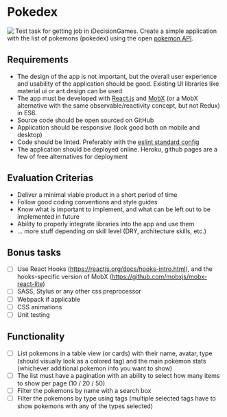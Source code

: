 # Pokedex
Test task for getting job in iDecisionGames.
<img src="https://encrypted-tbn0.gstatic.com/images?q=tbn%3AANd9GcSBLkcoHpgA_5C-PP7g9Cfc8oyKWT4A44auFdWuuEpActI3DbYS" align="left">
Create a simple application with the list of pokemons (pokedex) using the open [pokemon API](http://pokeapi.co).

## Requirements
* The design of the app is not important, but the overall user experience and usability of the application should be good. Existing UI libraries like material ui or ant.design can be used
* The app must be developed with [React.js](https://reactjs.org/) and [MobX](https://github.com/mobxjs/mobx) (or a MobX alternative with the same observable/reactivity concept, but not Redux) in ES6.
* Source code should be open sourced on GitHub
* Application should be responsive (look good both on mobile and desktop)
* Code should be linted. Preferably with the [eslint standard config](https://github.com/feross/eslint-config-standard)
* The application should be deployed online. Heroku, github pages are a few of free alternatives for deployment

## Evaluation Criterias
* Deliver a minimal viable product in a short period of time
* Follow good coding conventions and style guides
* Know what is important to implement, and what can be left out to be implemented in future
* Ability to properly integrate libraries into the app and use them
* … more stuff depending on skill level (DRY, architecture skills, etc.)

## Bonus tasks
- [ ] Use React Hooks (https://reactjs.org/docs/hooks-intro.html), and the hooks-specific version of MobX (https://github.com/mobxjs/mobx-react-lite)
- [ ] SASS, Stylus or any other css preprocessor
- [ ] Webpack if applicable
- [ ] CSS animations
- [ ] Unit testing

## Functionality
- [ ] List pokemons in a table view (or cards) with their name, avatar, type (should visually look as a colored tag) and the main pokemon stats (whichever additional pokemon info you want to show)
- [ ] The list must have a pagination with an ability to select how many items to show per page (10 / 20 / 50)
- [ ] Filter the pokemons by name with a search box
- [ ] Filter the pokemons by type using tags (multiple selected tags have to show pokemons with any of the types selected)
